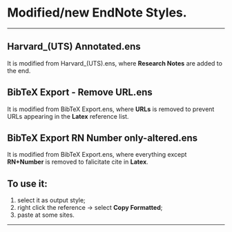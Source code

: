 ﻿# Modified/new EndNote Styles.



---

## Harvard_(UTS) Annotated.ens ##
It is modified from Harvard_(UTS).ens, where **Research Notes** are added to the end.

## BibTeX Export - Remove URL.ens ##
It is modified from BibTeX Export.ens, where **URLs** is removed to prevent URLs appearing in the **Latex** reference list.
    
## BibTeX Export RN Number only-altered.ens ##
It is modified from BibTeX Export.ens, where everything except **RN+Number** is removed to falicitate cite in **Latex**.
## To use it:
 1. select it as output style;
 2. right click the reference -> select **Copy Formatted**; 
 3. paste at some sites.

    
--------------





